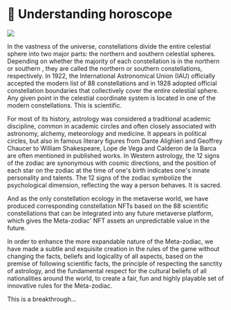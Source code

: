# 🌟 Understanding horoscope

![](../.gitbook/assets/白皮书2.png)

In the vastness of the universe, constellations divide the entire celestial sphere into two major parts: the northern and southern celestial spheres. Depending on whether the majority of each constellation is in the northern or southern , they are called the northern or southern constellations, respectively. In 1922, the International Astronomical Union (IAU) officially accepted the modern list of 88 constellations and in 1928 adopted official constellation boundaries that collectively cover the entire celestial sphere. Any given point in the celestial coordinate system is located in one of the modern constellations. This is scientific.

For most of its history, astrology was considered a traditional academic discipline, common in academic circles and often closely associated with astronomy, alchemy, meteorology and medicine. It appears in political circles, but also in famous literary figures from Dante Alighieri and Geoffrey Chaucer to William Shakespeare, Lope de Vega and Calderon de la Barca are often mentioned in published works. In Western astrology, the 12 signs of the zodiac are synonymous with cosmic directions, and the position of each star on the zodiac at the time of one's birth indicates one's innate personality and talents. The 12 signs of the zodiac symbolize the psychological dimension, reflecting the way a person behaves. It is sacred.

And as the only constellation ecology in the metaverse world, we have produced corresponding constellation NFTs based on the 88 scientific constellations that can be integrated into any future metaverse platform, which gives the Meta-zodiac' NFT assets an unpredictable value in the future.

In order to enhance the more expandable nature of the Meta-zodiac, we have made a subtle and exquisite creation in the rules of the game without changing the facts, beliefs and logicality of all aspects, based on the premise of following scientific facts, the principle of respecting the sanctity of astrology, and the fundamental respect for the cultural beliefs of all nationalities around the world, to create a fair, fun and highly playable set of innovative rules for the Meta-zodiac.

This is a breakthrough...
